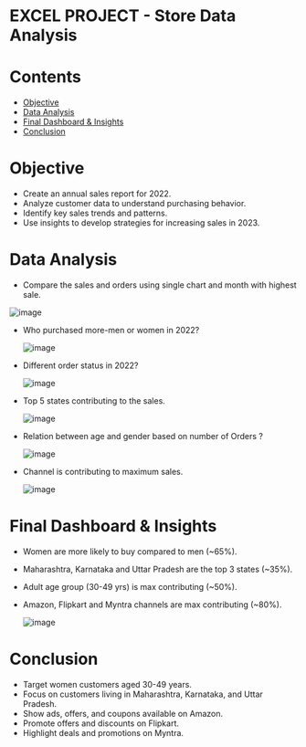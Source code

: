 <h1>EXCEL PROJECT - Store Data Analysis</h1>

<h1>Contents</h1>
<ul>
  <li><a href="#Objective">Objective</a></li>
  <li><a href="#DataAnalysis">Data Analysis</a></li>
  <li><a href="#FinalDashboard">Final Dashboard & Insights</a></li>
  <li><a href="#Conclusion">Conclusion</a></li>
</ul>

<h1><a name="Objective">Objective</a></h1>
<p>
  
  - Create an annual sales report for 2022.
  - Analyze customer data to understand purchasing behavior.
  - Identify key sales trends and patterns.
  - Use insights to develop strategies for increasing sales in 2023.
</p>

<h1><a name="DataAnalysis">Data Analysis</a></h1>
<p>

  - Compare the sales and orders using single chart and month with highest sale.
    
  ![image](https://github.com/singhadarsh9191/Store-Data-Analysis-Excel/assets/135518627/61a23592-8945-4eb7-8c6a-26a6a0687ef4)

- Who purchased more-men or women in 2022?

  ![image](https://github.com/singhadarsh9191/Store-Data-Analysis-Excel/assets/135518627/7decd8e1-8baa-4bb5-af0e-7b9c4a43d918)

- Different order status in 2022?

  ![image](https://github.com/singhadarsh9191/Store-Data-Analysis-Excel/assets/135518627/8d3d3903-f57d-4519-b30b-e655299e809c)

- Top 5 states contributing to the sales.

  ![image](https://github.com/singhadarsh9191/Store-Data-Analysis-Excel/assets/135518627/dcfee14b-1114-4716-9464-190d24d6cdb6)

- Relation between age and gender based on number of Orders ?

  ![image](https://github.com/singhadarsh9191/Store-Data-Analysis-Excel/assets/135518627/a1d2a8a0-5307-44f3-940d-e3215c6d24e3)

- Channel is contributing to maximum sales.

   ![image](https://github.com/singhadarsh9191/Store-Data-Analysis-Excel/assets/135518627/f952eeb7-53bb-44bb-ba72-21389df8b270)
  
</p>

<h1><a name="FinalDashboard">Final Dashboard & Insights</a></h1>
<p>
  
  - Women are more likely to buy compared to men (~65%).
  - Maharashtra, Karnataka and Uttar Pradesh are the top 3 states (~35%).
  - Adult age group (30-49 yrs) is max contributing (~50%).
  - Amazon, Flipkart and Myntra channels are max contributing (~80%).

    ![image](https://github.com/singhadarsh9191/Store-Data-Analysis-Excel/assets/135518627/fd8e2ac6-6225-4b58-9c1e-ece3470005bd)

</p>

<h1><a name="Conclusion">Conclusion</a></h1>
<p>
  
  - Target women customers aged 30-49 years.
  - Focus on customers living in Maharashtra, Karnataka, and Uttar Pradesh.
  - Show ads, offers, and coupons available on Amazon.
  - Promote offers and discounts on Flipkart.
  - Highlight deals and promotions on Myntra.
</p>



